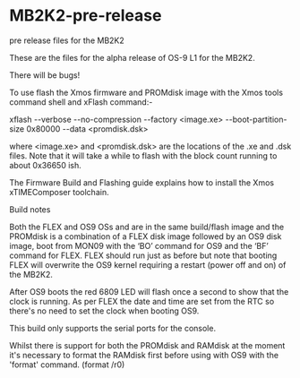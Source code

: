 # MB2K2-pre-release
 pre release files for the MB2K2

These are the files for the alpha release of OS-9 L1 for the MB2K2.

There will be bugs!


To use flash the Xmos firmware and PROMdisk image with the Xmos tools command shell and xFlash command:-

xflash --verbose --no-compression --factory <image.xe> --boot-partition-size 0x80000 --data <promdisk.dsk>

where <image.xe> and <promdisk.dsk> are the locations of the .xe and .dsk files. Note that it will take a while to flash with the block count running to about 0x36650 ish.

The Firmware Build and Flashing guide explains how to install the Xmos xTIMEComposer toolchain.


Build notes

Both the FLEX and OS9 OSs and are in the same build/flash image and the PROMdisk is a combination of a FLEX disk image followed by an OS9 disk image, boot from MON09 with the ‘BO’ command for OS9 and the ‘BF’ command for FLEX. FLEX should run just as before but note that booting FLEX will overwrite the OS9 kernel requiring a restart (power off and on) of the MB2K2.

After OS9 boots the red 6809 LED will flash once a second to show that the clock is running. As per FLEX the date and time are set from the RTC so there's no need to set the clock when booting OS9.

This build only supports the serial ports for the console.

Whilst there is support for both the PROMdisk and RAMdisk at the moment it's necessary to format the RAMdisk first before using with OS9 with the 'format' command.  (format /r0)





